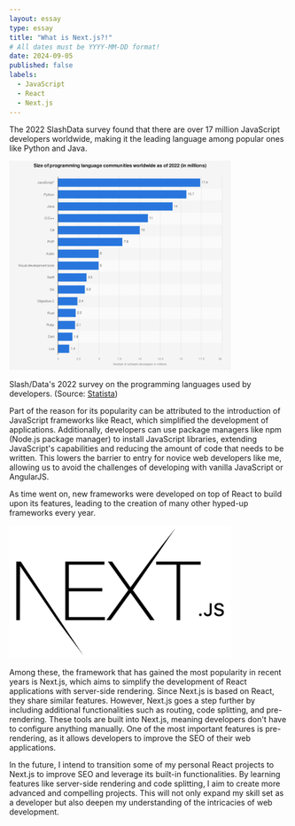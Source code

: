 ```yaml
---
layout: essay
type: essay
title: "What is Next.js?!"
# All dates must be YYYY-MM-DD format!
date: 2024-09-05
published: false
labels:
  - JavaScript
  - React
  - Next.js
---
```


The 2022 SlashData survey found that there are over 17 million JavaScript developers worldwide, making it the leading language among popular ones like Python and Java. 

<img width="400px" class="rounded float-start pe-4" src="../img/js-discussion/stats.png">

Slash/Data's 2022 survey on the programming languages used by developers. (Source: [Statista](https://www.statista.com/statistics/1241923/worldwide-software-developer-programming-language-communities/))

Part of the reason for its popularity can be attributed to the introduction of JavaScript frameworks like React, which simplified the development of applications. Additionally, developers can use package managers like npm (Node.js package manager) to install JavaScript libraries, extending JavaScript's capabilities and reducing the amount of code that needs to be written. This lowers the barrier to entry for novice web developers like me, allowing us to avoid the challenges of developing with vanilla JavaScript or AngularJS.

As time went on, new frameworks were developed on top of React to build upon its features, leading to the creation of many other hyped-up frameworks every year.

<img width="400px" class="rounded float-start pe-4" src="../img/js-discussion/next.png">

Among these, the framework that has gained the most popularity in recent years is Next.js, which aims to simplify the development of React applications with server-side rendering. Since Next.js is based on React, they share similar features. However, Next.js goes a step further by including additional functionalities such as routing, code splitting, and pre-rendering. These tools are built into Next.js, meaning developers don't have to configure anything manually. One of the most important features is pre-rendering, as it allows developers to improve the SEO of their web applications.

In the future, I intend to transition some of my personal React projects to Next.js to improve SEO and leverage its built-in functionalities. By learning features like server-side rendering and code splitting, I aim to create more advanced and compelling projects. This will not only expand my skill set as a developer but also deepen my understanding of the intricacies of web development.